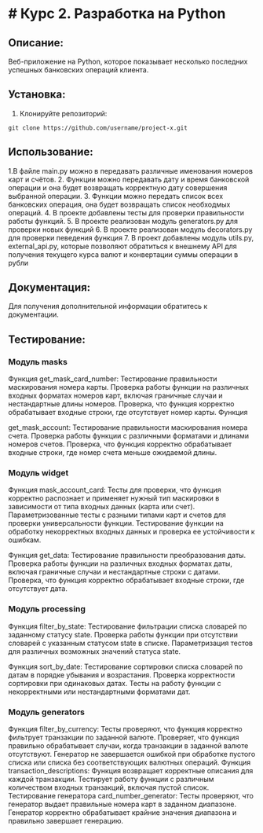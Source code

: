 # # Курс 2. Разработка на Python

## Описание:

Веб-приложение на Python, которое показывает несколько последних успешных
банковских операций клиента.

## Установка:

1. Клонируйте репозиторий:
```
git clone https://github.com/username/project-x.git
```

## Использование:

1.В файле main.py можно в передавать различные именования номеров карт и счётов.
2. Функции можно передавать дату и время банковской операции и она будет возвращать корректную дату совершения
выбранной операции.
3. Функции можно передать список всех банковских операция, она будет возвращать список необходмых операций.
4. В проекте добавлены тесты для проверки правильности работы функций.
5. В проекте реализован модуль generators.py для проверки новых функций
6. В проекте реализован модуль decorators.py для проверки певедения функция
7. В проект добавлены модуль utils.py, external_api.py,
   которые позволяют обратиться к внешнему API для получения текущего курса валют и конвертации суммы операции в рубли


## Документация:

Для получения дополнительной информации обратитесь к документации.

## Тестирование:

### Модуль masks

Функция get_mask_card_number:
Тестирование правильности маскирования номера карты.
Проверка работы функции на различных входных форматах номеров карт, включая граничные случаи
и нестандартные длины номеров.
Проверка, что функция корректно обрабатывает входные строки, где отсутствует номер карты.
Функция

get_mask_account:
Тестирование правильности маскирования номера счета.
Проверка работы функции с различными форматами и длинами номеров счетов.
Проверка, что функция корректно обрабатывает входные строки, где номер счета меньше ожидаемой длины.

### Модуль widget

Функция mask_account_card:
Тесты для проверки, что функция корректно распознает и применяет нужный тип маскировки
в зависимости от типа входных данных
(карта или счет).
Параметризованные тесты с разными типами карт и счетов для проверки универсальности функции.
Тестирование функции на обработку некорректных входных данных и проверка ее устойчивости к ошибкам.

Функция get_data:
Тестирование правильности преобразования даты.
Проверка работы функции на различных входных форматах даты, включая граничные случаи и нестандартные строки с датами.
Проверка, что функция корректно обрабатывает входные строки, где отсутствует дата.

### Модуль processing

Функция filter_by_state:
Тестирование фильтрации списка словарей по заданному статусу state.
Проверка работы функции при отсутствии словарей с указанным статусом state в списке.
Параметризация тестов для различных возможных значений статуса state.

Функция sort_by_date:
Тестирование сортировки списка словарей по датам в порядке убывания и возрастания.
Проверка корректности сортировки при одинаковых датах.
Тесты на работу функции с некорректными или нестандартными форматами дат.

### Модуль generators

Функция filter_by_currency: Тесты проверяют, что функция корректно фильтрует транзакции по заданной валюте. Проверяет, что функция правильно обрабатывает случаи, когда транзакции в заданной валюте отсутствуют. Генератор не завершается ошибкой при обработке пустого списка или списка без соответствующих валютных операций.
Функция transaction_descriptions: Функция возвращает корректные описания для каждой транзакции. Тестирует работу функции с различным количеством входных транзакций, включая пустой список.
Тестирование генератора card_number_generator: Тесты проверяют, что генератор выдает правильные номера карт в заданном диапазоне. Генератор корректно обрабатывает крайние значения диапазона и правильно завершает генерацию.